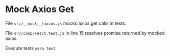 # Mock Axios Get

File `src/__mock__/axios.js` mocks axios.get calls in tests.


File `src/comp/Fetch.test.js` in line 15 resolves promise returned by mocked axios.

Execute tests `yarn test`


